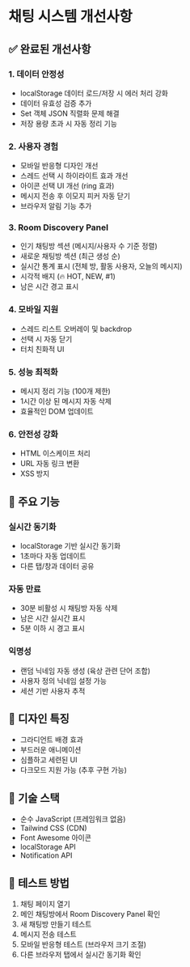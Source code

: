 # 채팅 시스템 개선사항

## ✅ 완료된 개선사항

### 1. 데이터 안정성
- localStorage 데이터 로드/저장 시 에러 처리 강화
- 데이터 유효성 검증 추가
- Set 객체 JSON 직렬화 문제 해결
- 저장 용량 초과 시 자동 정리 기능

### 2. 사용자 경험
- 모바일 반응형 디자인 개선
- 스레드 선택 시 하이라이트 효과 개선
- 아이콘 선택 UI 개선 (ring 효과)
- 메시지 전송 후 이모지 피커 자동 닫기
- 브라우저 알림 기능 추가

### 3. Room Discovery Panel
- 인기 채팅방 섹션 (메시지/사용자 수 기준 정렬)
- 새로운 채팅방 섹션 (최근 생성 순)
- 실시간 통계 표시 (전체 방, 활동 사용자, 오늘의 메시지)
- 시각적 배지 (🔥 HOT, NEW, #1)
- 남은 시간 경고 표시

### 4. 모바일 지원
- 스레드 리스트 오버레이 및 backdrop
- 선택 시 자동 닫기
- 터치 친화적 UI

### 5. 성능 최적화
- 메시지 정리 기능 (100개 제한)
- 1시간 이상 된 메시지 자동 삭제
- 효율적인 DOM 업데이트

### 6. 안전성 강화
- HTML 이스케이프 처리
- URL 자동 링크 변환
- XSS 방지

## 📌 주요 기능

### 실시간 동기화
- localStorage 기반 실시간 동기화
- 1초마다 자동 업데이트
- 다른 탭/창과 데이터 공유

### 자동 만료
- 30분 비활성 시 채팅방 자동 삭제
- 남은 시간 실시간 표시
- 5분 이하 시 경고 표시

### 익명성
- 랜덤 닉네임 자동 생성 (육상 관련 단어 조합)
- 사용자 정의 닉네임 설정 가능
- 세션 기반 사용자 추적

## 🎨 디자인 특징

- 그라디언트 배경 효과
- 부드러운 애니메이션
- 심플하고 세련된 UI
- 다크모드 지원 가능 (추후 구현 가능)

## 🔧 기술 스택

- 순수 JavaScript (프레임워크 없음)
- Tailwind CSS (CDN)
- Font Awesome 아이콘
- localStorage API
- Notification API

## 📱 테스트 방법

1. 채팅 페이지 열기
2. 메인 채팅방에서 Room Discovery Panel 확인
3. 새 채팅방 만들기 테스트
4. 메시지 전송 테스트
5. 모바일 반응형 테스트 (브라우저 크기 조절)
6. 다른 브라우저 탭에서 실시간 동기화 확인